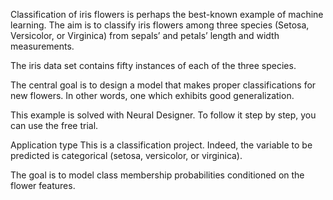 Classification of iris flowers is perhaps the best-known example of machine learning.
The aim is to classify iris flowers among three species (Setosa, Versicolor, or Virginica) from sepals’ and petals’ length and width measurements.

The iris data set contains fifty instances of each of the three species.

The central goal is to design a model that makes proper classifications for new flowers. In other words, one which exhibits good generalization.

This example is solved with Neural Designer. To follow it step by step, you can use the free trial.

 Application type
This is a classification project. Indeed, the variable to be predicted is categorical (setosa, versicolor, or virginica).

The goal is to model class membership probabilities conditioned on the flower features.